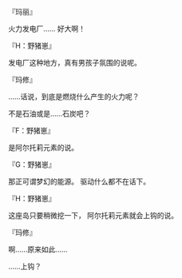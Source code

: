 『玛丽』

火力发电厂……
好大啊！

『H：野猪崽』

发电厂这种地方，真有男孩子氛围的说呢。

『玛修』

……话说，到底是燃烧什么产生的火力呢？

不是石油或是……石炭吧？

『F：野猪崽』

是阿尔托莉元素的说。

『G：野猪崽』

那正可谓梦幻的能源。
驱动什么都不在话下。

『H：野猪崽』

这座岛只要稍微挖一下，
阿尔托莉元素就会上钩的说。

『玛修』

啊……原来如此……

……上钩？

